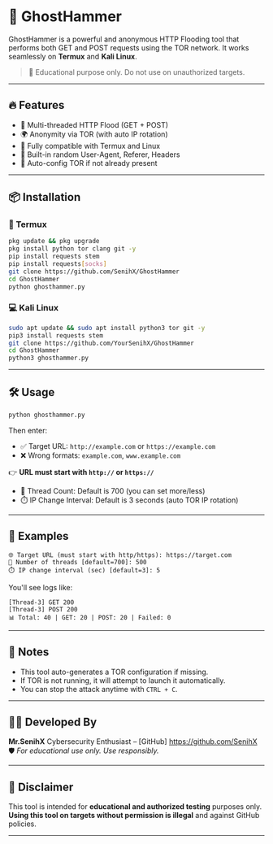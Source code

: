 # 🚀 GhostHammer
 
GhostHammer is a powerful and anonymous HTTP Flooding tool that performs both GET and POST requests using the TOR network.
It works seamlessly on **Termux** and **Kali Linux**.

> 🧠 Educational purpose only. Do not use on unauthorized targets.

---

## 🔥 Features

- 🔁 Multi-threaded HTTP Flood (GET + POST)
- 🌍 Anonymity via TOR (with auto IP rotation)
- 🐧 Fully compatible with Termux and Linux
- 🧠 Built-in random User-Agent, Referer, Headers
- 🧱 Auto-config TOR if not already present

---

## 📦 Installation

### 📱 Termux

```bash
pkg update && pkg upgrade
pkg install python tor clang git -y
pip install requests stem
pip install requests[socks]
git clone https://github.com/SenihX/GhostHammer
cd GhostHammer
python ghosthammer.py
```

### 💻 Kali Linux

```bash
sudo apt update && sudo apt install python3 tor git -y
pip3 install requests stem
git clone https://github.com/YourSenihX/GhostHammer
cd GhostHammer
python3 ghosthammer.py
```

---

## 🛠️ Usage

```bash
python ghosthammer.py
```

Then enter:

- ✅ Target URL: `http://example.com` or `https://example.com`
- ❌ Wrong formats: `example.com`, `www.example.com`

👉 **URL must start with `http://` or `https://`**

- 🔁 Thread Count: Default is 700 (you can set more/less)
- ⏱️ IP Change Interval: Default is 3 seconds (auto TOR IP rotation)

---

## 📌 Examples

```
🌐 Target URL (must start with http/https): https://target.com
🔁 Number of threads [default=700]: 500
⏱️ IP change interval (sec) [default=3]: 5
```

You'll see logs like:

```
[Thread-3] GET 200
[Thread-3] POST 200
📊 Total: 40 | GET: 20 | POST: 20 | Failed: 0
```

---

## 🧠 Notes

- This tool auto-generates a TOR configuration if missing.
- If TOR is not running, it will attempt to launch it automatically.
- You can stop the attack anytime with `CTRL + C`.

---

## 👨‍💻 Developed By

**Mr.SenihX**
Cybersecurity Enthusiast – [GitHub]
https://github.com/SenihX
🛡️ *For educational use only. Use responsibly.*

---

## 📛 Disclaimer

This tool is intended for **educational and authorized testing** purposes only.
**Using this tool on targets without permission is illegal** and against GitHub policies.

---
